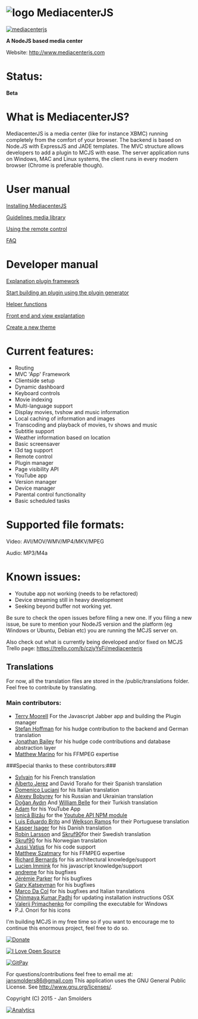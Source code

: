 ![logo](/public/core/css/img/logo.png) MediacenterJS
=============

[![mediacenterjs](http://mediacenterjs.com/global/images/screen1.png)](http://www.mediacenterjs.com)

__A NodeJS based media center__ 

Website: http://www.mediacenterjs.com 

Status: 
=======

__Beta__

What is MediacenterJS?
=========================

MediacenterJS is a media center (like for instance XBMC) running completely from the comfort of your browser.
The backend is based on Node.JS with ExpressJS and JADE templates. 
The MVC structure allows developers to add a plugin to MCJS with ease. 
The server application runs on Windows, MAC and Linux systems, the client runs in every modern browser (Chrome is preferable though).

# User manual

[Installing MediacenterJS](https://github.com/jansmolders86/mediacenterjs/wiki/User-manual:---installing-MediacenterJS)

[Guidelines media library](https://github.com/jansmolders86/mediacenterjs/wiki/User-manual:-Guidelines-media-library)

[Using the remote control](https://github.com/jansmolders86/mediacenterjs/wiki/User-Manual:-Using-the-remote-control)

[FAQ](https://github.com/jansmolders86/mediacenterjs/wiki/User-manual:-FAQ)

# Developer manual

[Explanation plugin framework](https://github.com/jansmolders86/mediacenterjs/wiki/Developer-manual:-plugin-framework)

[Start building an plugin using the plugin generator](https://github.com/jansmolders86/mediacenterjs/wiki/Developer-manual:-Start-building-an-app-using-the-app-generator)

[Helper functions](https://github.com/jansmolders86/mediacenterjs/wiki/Developer-manual:-Helper-functions)

[Front end and view explantation](https://github.com/jansmolders86/mediacenterjs/wiki/Developer-manual:--front-end-and-view-explanation)

[Create a new theme](https://github.com/jansmolders86/mediacenterjs/wiki/Developer-manual:-Themes)

Current features:
===========

* Routing
* MVC 'App' Framework
* Clientside setup
* Dynamic dashboard
* Keyboard controls
* Movie indexing
* Multi-language support
* Display movies, tvshow and music information 
* Local caching of information and images
* Transcoding and playback of movies, tv shows and music
* Subtitle support
* Weather information based on location
* Basic screensaver
* I3d tag support
* Remote control
* Plugin manager
* Page visibility API
* YouTube app
* Version manager
* Device manager
* Parental control functionality
* Basic scheduled tasks

Supported file formats:
==================
Video: AVI/MOV/WMV/MP4/MKV/MPEG

Audio: MP3/M4a 

Known issues:
==================

* Youtube app not working (needs to be refactored)
* Device streaming still in heavy development
* Seeking beyond buffer not working yet.

Be sure to check the open issues before filing a new one.
If you filing a new issue, be sure to mention your NodeJS version and the platform (eg Windows or Ubuntu, Debian etc) you are running the MCJS server on.

Also check out what is currently being developed and/or fixed on MCJS Trello page: https://trello.com/b/czjyYsFi/mediacenterjs

Translations
-------------
For now, all the translation files are stored in the /public/translations folder.
Feel free to contribute by translating.

### Main contributors: ###

* [Terry MooreII](https://github.com/TerryMooreII) For the Javascript Jabber app and building the Plugin manager
* [Stefan Hoffman](https://github.com/hoffi) for his hudge contribution to the backend and German translation 
* [Jonathan Bailey](https://github.com/Jon889) for his hudge code contributions and database abstraction layer
* [Matthew Marino](https://github.com/Karnith) for his FFMPEG expertise

###Special thanks to these contributors:###


* [Sylvain](https://github.com/flyinva) for his French translation
* [Alberto Jerez](https://github.com/ajerez) and David Toraño for their Spanish translation
* [Domenico Luciani](https://github.com/dlion) for his Italian translation
* [Alexey Bobyrev](https://github.com/sfate) for his Russian and Ukrainian translation
* [Doğan Aydın](https://github.com/doganaydin) And [William Belle](https://github.com/williambelle) for their Turkish translation
* [Adam](https://github.com/brutalhonesty) for his YouTube App
* [Ionică Bizău](https://github.com/IonicaBizau) for the [Youtube API NPM module](https://github.com/IonicaBizau/youtube-api)
* [Luis Eduardo Brito](https://github.com/luiseduardobrito) and [Welkson Ramos](https://github.com/welksonramos) for their Portuguese translation
* [Kasper Isager](https://github.com/kasperisager) for his Danish translation
* [Robin Larsson](https://github.com/TankMasterRL) and 
[Skruf90](https://github.com/skruf90)for their Swedish translation
* [Skruf90](https://github.com/skruf90) for his Norwegian translation
* [Jussi Vatjus](https://github.com/jupe) for his code support
* [Matthew Szatmary](https://github.com/szatmary) for his FFMPEG expertise
* [Richard Bernards](https://github.com/RichardBernards) for his architectural knowledge/support
* [Lucien Immink](https://github.com/lucienimmink) for his javascript knowledge/support
* [andreme](https://github.com/andreme) for his bugfixes
* [Jérémie Parker](https://github.com/p-j) for his bugfixes
* [Gary Katsevman](https://github.com/gkatsev) for his bugfixes
* [Marco Da Col](https://github.com/ildac) for his bugfixes and Italian translations
* [Chinmaya Kumar Padhi](https://github.com/chinmayapadhi) for updating installation instructions OSX
* [Valerij Primachenko](https://github.com/vprimachenko) for compiling the executable for Windows
* P.J. Onori for his icons

I'm building MCJS in my free time so if you want to encourage me to continue this enormous project, feel free to do so.

[![Donate](http://www.mediacenterjs.com/global/images/github/donate-paypal.jpg)](https://www.paypal.com/cgi-bin/webscr?cmd=_s-xclick&hosted_button_id=DHV3M4SST8C5L)

[![I Love Open Source](http://www.iloveopensource.io/images/logo-lightbg.png)](http://www.iloveopensource.io/projects/5495e0d1084e0d1f2a000599)

[![GitPay](http://img.shields.io/gratipay/JanSmolders.svg)](https://gratipay.com/JanSmolders/)

For questions/contributions feel free to email me at: jansmolders86@gmail.com
This application uses the GNU General Public License. See <http://www.gnu.org/licenses/>.

Copyright (C) 2015 - Jan Smolders

[![Analytics](https://ga-beacon.appspot.com/UA-49988223-1/mediacenterjs/index)](https://github.com/igrigorik/ga-beacon)
